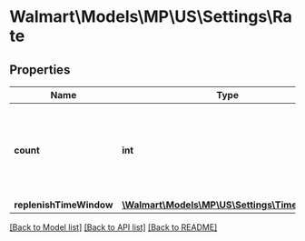 # Walmart\Models\MP\US\Settings\Rate

## Properties

Name | Type | Description | Notes
------------ | ------------- | ------------- | -------------
**count** | **int** | Number of API calls that can be made in every replenish time window | [optional]
**replenishTimeWindow** | [**\Walmart\Models\MP\US\Settings\TimeWindow**](TimeWindow.md) |  | [optional]


[[Back to Model list]](./) [[Back to API list]](../../../../../README.md#supported-apis) [[Back to README]](../../../../../README.md)
